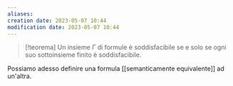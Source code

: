 ```yaml
---
aliases: 
creation date: 2023-05-07 10:44
modification date: 2023-05-07 10:44
---
```


>[!teorema]
>Un insieme $\Gamma$ di formule è soddisfacibile se e solo se ogni suo sottoinsieme finito è soddisfacibile.
>

Possiamo adesso definire una formula [[semanticamente equivalente]] ad un'altra.



